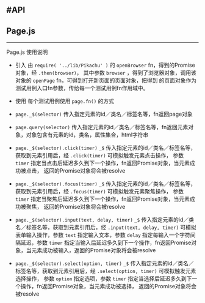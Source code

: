 #API
---

## Page.js
---
Page.js 使用说明

* 引入
由 `require( '../lib/Pikachu' )` 的 `openBrowser` fn，得到的Promise对象，经 `.then(browser)`，
其中参数 `browser` ，得到了浏览器对象，调用该对象的 `openPage` fn，可得到打开新页面的页面对象，把得到
的页面对象作为测试用例入口fn参数，传给每一个测试用例fn作用域中。

* 使用
每个测试用例使用 `page.fn()` 的方式

* `page._$(selector)`
传入指定元素的id／类名／标签名等，fn返回page对象

* `page.query(selector)`
传入指定元素的id／类名／标签名等，fn返回元素对象，对象包含有元素的id，类名，属性集合，html字符串

* `page._$(selector).click(timer)`
`_$` 传入指定元素的id／类名／标签名等，获取到元素引用后，经 `.click(timer)` 可模拟触发元素点击操作，
参数 `timer` 指定当点击后延迟多久到下一个操作，fn返回Promise对象，当元素成功被点击，
返回的Promise对象将会被resolve

* `page._$(selector).focus(timer)`
`_$` 传入指定元素的id／类名／标签名等，获取到元素引用后，经 `.focus(timer)` 可模拟触发元素聚焦操作，
参数 `timer` 指定当聚焦后延迟多久到下一个操作，fn返回Promise对象，当元素成功被聚焦，
返回的Promise对象将会被resolve

* `page._$(selector).input(text, delay, timer)`
`_$` 传入指定元素的id／类名／标签名等，获取到元素引用后，经 `.input(text, delay, timer)`
可模拟表单输入操作，参数 `text` 指定输入文本，参数 `delay` 指定每输入一个字符间隔延迟，参数 `timer` 指定当输入后延迟多久到下一个操作，fn返回Promise对象，当元素成功被输入，返回的Promise对象将会被resolve

* `page._$(selector).select(option, timer)`
`_$` 传入指定元素的id／类名／标签名等，获取到元素引用后，经 `.select(option, timer)` 可模拟触发元素选择操作，
参数 `option` 指定选项，参数 `timer` 指定当选择后延迟多久到下一个操作，fn返回Promise对象，当元素成功被选择，
返回的Promise对象将会被resolve
